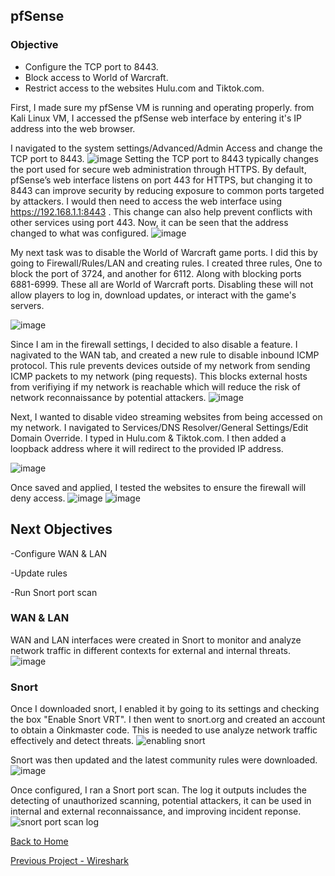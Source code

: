 ## pfSense 
### Objective
- Configure the TCP port to 8443.
- Block access to World of Warcraft.
- Restrict access to the websites Hulu.com and Tiktok.com.
 


First, I made sure my pfSense VM is running and operating properly. from Kali Linux VM, I accessed the pfSense web interface by entering it's IP address into the web browser.

I navigated to the system settings/Advanced/Admin Access and change the TCP port to 8443.
![image](https://github.com/user-attachments/assets/a019ff09-087d-46f3-a5de-0392fbec9d53)
Setting the TCP port to 8443 typically changes the port used for secure web administration through HTTPS. By default, pfSense’s web interface listens on port 443 for HTTPS, but changing it to 8443 can improve security by reducing exposure to common ports targeted by attackers. I would then need to access the web interface using  https://192.168.1.1:8443 . This change can also help prevent conflicts with other services using port 443. Now, it can be seen that the address changed to what was configured.
![image](https://github.com/user-attachments/assets/df2885f9-05f7-4221-a776-f01b805d79c3)

My next task was to disable the World of Warcraft game ports. I did this by going to Firewall/Rules/LAN and creating rules. I created three rules, One to block the port of 3724, and another for 6112. Along with blocking ports 6881-6999. These all are World of Warcraft ports. Disabling these will not allow players to log in, download updates, or interact with the game's servers. 

![image](https://github.com/user-attachments/assets/98e1aa86-e521-4001-b390-f479a6e6c4c6)

Since I am in the firewall settings, I decided to also disable a feature. I nagivated to the WAN tab, and created a new rule to disable inbound ICMP protocol. This rule prevents devices outside of my network from sending ICMP packets to my network (ping requests). This blocks external hosts from verifiying if my network is reachable which will reduce the risk of network reconnaissance by potential attackers. 
![image](https://github.com/user-attachments/assets/3d289b7c-75dc-47a1-beaa-7e6583489f88)


Next, I wanted to disable video streaming websites from being accessed on my network. I navigated to Services/DNS Resolver/General Settings/Edit Domain Override. I typed in Hulu.com & Tiktok.com. I then added a loopback address where it will redirect to the provided IP address. 

![image](https://github.com/user-attachments/assets/e3756b3c-462c-4646-99a2-a9b2f47d6512)

Once saved and applied, I tested the websites to ensure the firewall will deny access. 
![image](https://github.com/user-attachments/assets/6faf7ccb-8447-466b-99f3-8d1d99c498aa)
![image](https://github.com/user-attachments/assets/95303874-d0c0-41b5-9796-ef9ce113d2cd)

## Next Objectives

-Configure WAN & LAN 

-Update rules

-Run Snort port scan



### WAN & LAN
WAN and LAN interfaces were created in Snort to monitor and analyze network traffic in different contexts for external and internal threats.
![image](https://github.com/user-attachments/assets/8715bb3b-5976-4cda-9b3f-eb115ad544e9)

### Snort
Once I downloaded snort, I enabled it by going to its settings and checking the box "Enable Snort VRT". I then went to snort.org and created an account to obtain a Oinkmaster code. This is needed to use analyze network traffic effectively and detect threats.
![enabling snort ](https://github.com/user-attachments/assets/4f461bdf-c0ec-4ed3-bc1d-f9136c7fff53)

Snort was then updated and the latest community rules were downloaded.
![image](https://github.com/user-attachments/assets/fe6e38c2-2e43-4464-9d44-d536ad39ca41)


Once configured, I ran a Snort port scan. The log it outputs includes the detecting of unauthorized scanning, potential attackers, it can be used in internal and external reconnaissance, and improving incident reponse.
![snort port scan log](https://github.com/user-attachments/assets/ccf02c81-07f3-49e8-b8b3-751431cd471e)


[Back to Home](https://github.com/EricFarrell/Cybersecurity-Portfolio/blob/6a83e9281d036567be6e5ed086086a2c0a63f5f6/README.md)

[Previous Project - Wireshark](https://github.com/EricFarrell/Cybersecurity-Portfolio/tree/6a83e9281d036567be6e5ed086086a2c0a63f5f6/Wireshark)

